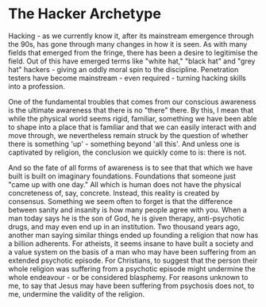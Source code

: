 # The Hacker Archetype

Hacking - as we currently know it, after its mainstream emergence through the 90s, has gone through many changes in how it is seen. As with many fields that emerged from the fringe, there has been a desire to legitimise the field. Out of this have emerged terms like "white hat," "black hat" and "grey hat" hackers - giving an oddly moral spin to the discipline. Penetration testers have become mainstream - even required - turning hacking skills into a profession. 

One of the fundamental troubles that comes from our conscious awareness is the ultimate awareness that there is no "there" there. By this, I mean that while the physical world seems rigid, familiar, something we have been able to shape into a place that is familiar and that we can easily interact with and move through, we nevertheless remain struck by the question of whether there is something 'up' - something beyond 'all this'. And unless one is captivated by religion, the conclusion we quickly come to is: there is not. 

And so the fate of all forms of awareness is to see that that which we have built is built on imaginary foundations. Foundations that someone just "came up with one day." All which is human does not have the physical concreteness of, say, concrete. Instead, this reality is created by consensus. Something we seem often to forget is that the difference between sanity and insanity is how many people agree with you. When a man today says he is the son of God, he is given therapy, anti-psychotic drugs, and may even end up in an institution. Two thousand years ago, another man saying similar things ended up founding a religion that now has a billion adherents. For atheists, it seems insane to have built a society and a value system on the basis of a man who may have been suffering from an extended psychotic episode. For Christians, to suggest that the person their whole religion was suffering from a psychotic episode might undermine the whole endeavour - or be considered blasphemy. For reasons unknown to me, to say that Jesus may have been suffering from psychosis does not, to me, undermine the validity of the religion. 
